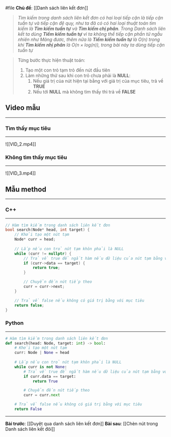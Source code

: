 #file **Chủ đề**: [[Danh sách liên kết đơn]]

> _Tìm kiếm trong danh sách liên kết đơn có hai loại tiếp cận là tiếp cận tuần tự và tiếp cận đệ quy, như ta đã có có hai loại thuật toán tìm kiếm là **Tìm kiếm tuần tự** và **Tìm kiếm chị phân**. Trong Danh sách liên kết ta dùng **Tiềm kiếm tuần tự** vì ta không thể tiếp cận phần tử ngẫu nhiên như Mảng đươc, thêm nữa là **Tiềm kiếm tuần tự** là $O(n)$ trong khi **Tìm kiếm nhị phân** là $O(n \times log(n))$, trong bài này ta dùng tiếp cận tuần tự_

> Từng bước thực hiện thuật toán:
> 	1. Tạo một con trỏ tạm trỏ đến nút đầu tiên
> 	2. Làm những thứ sau khi con trỏ chưa phải là **NULL**:
> 		1. Nếu giá trị của nút hiện tại bằng với giá trị của mục tiêu, trả về **TRUE**
> 		2. Nếu tới **NULL** mà không tìm thấy thì trả về **FALSE**
## Video mẫu
---
### Tìm thấy mục tiêu
---
![[VID_2.mp4]]
### Không tìm thấy mục tiêu
---
![[VID_3.mp4]]

## Mẫu method
---
### C++
---
``` cpp
// Hàm tìm kiếm trong danh sách liên kết đơn
bool search(Node* head, int target) {
    // Khởi tạo một nút tạm
    Node* curr = head;
    
    // Lắp nếu con trỏ nút tạm khôn phải là NULL
    while (curr != nullptr) {
        // Trả về true để ngắt hàm nếu dữ liệu của nút tạm bằng với mục tiêu của người dùng
        if (curr->data == target) {
            return true;
        }

        // Chuyển đến nút tiếp theo
        curr = curr->next;
    } 

    // Trả về false nếu không có giá trị bằng với mục tiêu
    return false;
}
```
### Python
---
``` python
# Hàm tìm kiếm trong danh sách liên kết đơn
def search(head: Node, target: int) -> bool:
    # Khởi tạo một nút tạm
    curr: Node | None = head
    
    # Lắp nếu con trỏ nút tạm khôn phải là NULL
    while curr is not None:
        # Trả về true để ngắt hàm nếu dữ liệu của nút tạm bằng với mục tiêu của người dùng
        if curr.data == target:
            return True

        # Chuyển đến nút tiếp theo
        curr = curr.next

    # Trả về false nếu không có giá trị bằng với mục tiêu
    return False
```
---
**Bài trước**: [[Duyệt qua danh sách liên kết đơn]]
**Bài sau**: [[Chèn nút trong Danh sách liên kết đôi]]